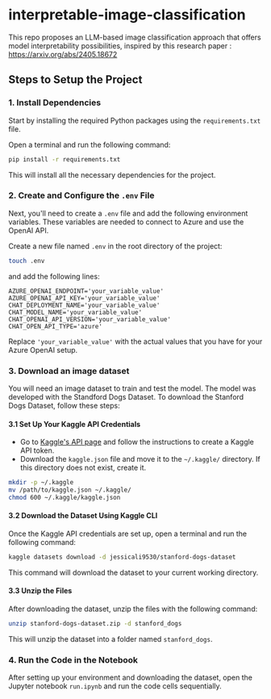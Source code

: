 # interpretable-image-classification
This repo proposes an LLM-based image classification approach that offers model interpretability possibilities, inspired by this research paper : https://arxiv.org/abs/2405.18672

## Steps to Setup the Project

### 1. Install Dependencies

Start by installing the required Python packages using the `requirements.txt` file.

Open a terminal and run the following command:

```bash
pip install -r requirements.txt
```

This will install all the necessary dependencies for the project.

### 2. Create and Configure the `.env` File

Next, you'll need to create a `.env` file and add the following environment variables. These variables are needed to connect to Azure and use the OpenAI API.

Create a new file named `.env` in the root directory of the project:

```bash
touch .env
```

and add the following lines:

```env
AZURE_OPENAI_ENDPOINT='your_variable_value'
AZURE_OPENAI_API_KEY='your_variable_value'
CHAT_DEPLOYMENT_NAME='your_variable_value'
CHAT_MODEL_NAME='your_variable_value'
CHAT_OPENAI_API_VERSION='your_variable_value'
CHAT_OPEN_API_TYPE='azure'
```

Replace `'your_variable_value'` with the actual values that you have for your Azure OpenAI setup.

### 3. Download an image dataset

You will need an image dataset to train and test the model. The model was developed with the Standford Dogs Dataset. 
To download the Stanford Dogs Dataset, follow these steps:

#### 3.1 Set Up Your Kaggle API Credentials

- Go to [Kaggle's API page](https://www.kaggle.com/docs/api) and follow the instructions to create a Kaggle API token.
- Download the `kaggle.json` file and move it to the `~/.kaggle/` directory. If this directory does not exist, create it.

```bash
mkdir -p ~/.kaggle
mv /path/to/kaggle.json ~/.kaggle/
chmod 600 ~/.kaggle/kaggle.json
```

#### 3.2 Download the Dataset Using Kaggle CLI

Once the Kaggle API credentials are set up, open a terminal and run the following command:

```bash
kaggle datasets download -d jessicali9530/stanford-dogs-dataset
```

This command will download the dataset to your current working directory.

#### 3.3 Unzip the Files

After downloading the dataset, unzip the files with the following command:

```bash
unzip stanford-dogs-dataset.zip -d stanford_dogs
```

This will unzip the dataset into a folder named `stanford_dogs`.

### 4. Run the Code in the Notebook

After setting up your environment and downloading the dataset, open the Jupyter notebook `run.ipynb` and run the code cells sequentially. 
